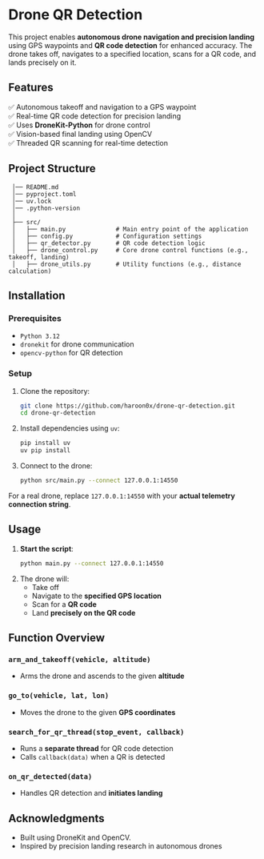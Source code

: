 # Drone QR Detection

This project enables **autonomous drone navigation and precision landing** using GPS waypoints and **QR code detection** for enhanced accuracy. The drone takes off, navigates to a specified location, scans for a QR code, and lands precisely on it.

## **Features**  
✅ Autonomous takeoff and navigation to a GPS waypoint  
✅ Real-time QR code detection for precision landing  
✅ Uses **DroneKit-Python** for drone control  
✅ Vision-based final landing using OpenCV  
✅ Threaded QR scanning for real-time detection  

## Project Structure
```
 │── README.md
 │── pyproject.toml
 │── uv.lock
 │── .python-version
 │
 ├── src/
 │   ├── main.py              # Main entry point of the application
 │   ├── config.py            # Configuration settings
 │   ├── qr_detector.py       # QR code detection logic
 │   ├── drone_control.py     # Core drone control functions (e.g., takeoff, landing)
 │   ├── drone_utils.py       # Utility functions (e.g., distance calculation)
```

## **Installation**  

### Prerequisites
- `Python 3.12`
- `dronekit` for drone communication
- `opencv-python` for QR detection


### Setup
1. Clone the repository:
   ```sh
   git clone https://github.com/haroon0x/drone-qr-detection.git
   cd drone-qr-detection
   ```
2. Install dependencies using `uv`: 
   ```sh
   pip install uv
   uv pip install
   ```
3. Connect to the drone:
   ```sh
   python src/main.py --connect 127.0.0.1:14550
   ```
For a real drone, replace `127.0.0.1:14550` with your **actual telemetry connection string**.

## **Usage**  
1. **Start the script**:  
   ```sh
   python main.py --connect 127.0.0.1:14550
   ```
2. The drone will:  
   - Take off  
   - Navigate to the **specified GPS location**  
   - Scan for a **QR code**  
   - Land **precisely on the QR code**  


## **Function Overview**  
### `arm_and_takeoff(vehicle, altitude)`  
- Arms the drone and ascends to the given **altitude**  

### `go_to(vehicle, lat, lon)`  
- Moves the drone to the given **GPS coordinates**  

### `search_for_qr_thread(stop_event, callback)`  
- Runs a **separate thread** for QR code detection  
- Calls `callback(data)` when a QR is detected  

### `on_qr_detected(data)`  
- Handles QR detection and **initiates landing**  

## Acknowledgments
- Built using DroneKit and OpenCV.
- Inspired by precision landing research in autonomous drones